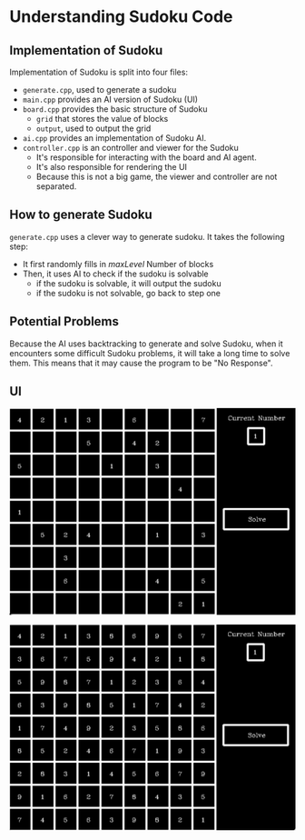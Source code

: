 # Understanding Sudoku Code

## Implementation of Sudoku

Implementation of Sudoku is split into four files:

- `generate.cpp`, used to generate a sudoku
- `main.cpp` provides an AI version of Sudoku (UI)
- `board.cpp` provides the basic structure of Sudoku
  - `grid` that stores the value of blocks
  - `output`, used to output the grid
- `ai.cpp` provides an implementation of Sudoku AI.
- `controller.cpp` is an controller and viewer for the Sudoku
  - It's responsible for interacting with the board and AI agent.
  - It's also responsible for rendering the UI
  - Because this is not a big game, the viewer and controller are not separated.

## How to generate Sudoku

`generate.cpp` uses a clever way to generate sudoku. It takes the following step:

- It first randomly fills in $maxLevel$ Number of blocks
- Then, it uses AI to check if the sudoku is solvable
  - if the sudoku is solvable, it will output the sudoku
  - if the sudoku is not solvable, go back to step one

## Potential Problems

Because the AI uses backtracking to generate and solve Sudoku, when it encounters some difficult Sudoku problems, it will take a long time to solve them. This means that it may cause the program to be "No Response".

## UI

![Sudoku-1](./assets/s1.png)

![Sudoku-2](./assets/s2.png)
